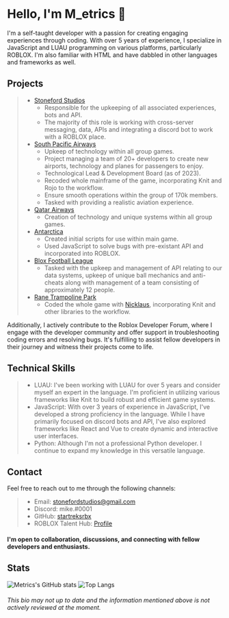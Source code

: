 # Hello, I'm M_etrics 👋

I'm a self-taught developer with a passion for creating engaging experiences through coding. With over 5 years of experience, I specialize in JavaScript and LUAU programming on various platforms, particularly ROBLOX. I'm also familiar with HTML and have dabbled in other languages and frameworks as well.

## Projects

> - [Stoneford Studios](mailto:stonefordstudios@gmail.com)
>   - Responsible for the upkeeping of all associated experiences, bots and API.
>   - The majority of this role is working with cross-server messaging, data, APIs and integrating a discord bot to work with a ROBLOX place.
> - [South Pacific Airways](https://discord.gg/southpacific)
>   - Upkeep of technology within all group games.
>   - Project managing a team of 20+ developers to create new airports, technology and planes for passengers to enjoy.
>   - Technological Lead & Development Board (as of 2023).
>   - Recoded whole mainframe of the game, incorporating Knit and Rojo to the workflow.
>   - Ensure smooth operations within the group of 170k members.
>   - Tasked with providing a realistic aviation experience.
> - [Qatar Airways](https://discord.gg/qataraw)
>   - Creation of technology and unique systems within all group games.
> - [Antarctica](https://discord.gg/aXWPXUUM9z)
>   - Created initial scripts for use within main game.
>   - Used JavaScript to solve bugs with pre-existant API and incorporated into ROBLOX.
> - [Blox Football League](mailto:stonefordstudios@gmail.com)
>   - Tasked with the upkeep and management of API relating to our data systems, upkeep of unique ball mechanics and anti-cheats along with management of a team consisting of approximately 12 people.
> - [Rane Trampoline Park]([https://discord.gg/southpacifi](https://www.roblox.com/groups/16192334/Rane-Trampoline-Park)c)
>   - Coded the whole game with [Nicklaus](https://github.com/Nicklaus-s), incorporating Knit and other libraries to the workflow.

Additionally, I actively contribute to the Roblox Developer Forum, where I engage with the developer community and offer support in troubleshooting coding errors and resolving bugs. It's fulfilling to assist fellow developers in their journey and witness their projects come to life.

## Technical Skills

> - LUAU: I've been working with LUAU for over 5 years and consider myself an expert in the language. I'm proficient in utilizing various frameworks like Knit to build robust and efficient game systems.
> - JavaScript: With over 3 years of experience in JavaScript, I've developed a strong proficiency in the language. While I have primarily focused on discord bots and API, I've also explored frameworks like React and Vue to create dynamic and interactive user interfaces.
> - Python: Although I'm not a professional Python developer. I continue to expand my knowledge in this versatile language.

## Contact

Feel free to reach out to me through the following channels:

> - Email: stonefordstudios@gmail.com
> - Discord: mike.#0001
> - GitHub: [startreksrbx](https://github.com/startreksrbx)
> - ROBLOX Talent Hub: [Profile](https://talent.roblox.com/creators/1614394440)

#### I'm open to collaboration, discussions, and connecting with fellow developers and enthusiasts. 

## Stats
![Metrics's GitHub stats](https://github-readme-stats-nu-taupe.vercel.app/api?username=metricsrbx&show_icons=true&include_all_commits=true&theme=transparent&show=stars,commits,prs&hide_rank=true)
 ![Top Langs](https://github-readme-stats-nu-taupe.vercel.app/api/top-langs/?username=metricsrbx&layout=donut)

 ###### This bio may not up to date and the information mentioned above is not actively reviewed at the moment.

